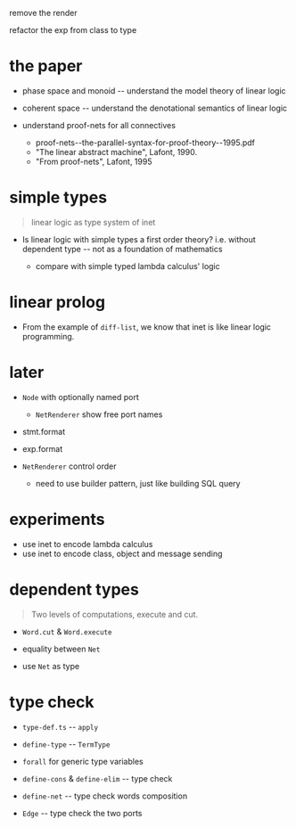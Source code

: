remove the render

refactor the exp from class to type

# the paper

- phase space and monoid -- understand the model theory of linear logic

- coherent space -- understand the denotational semantics of linear logic

- understand proof-nets for all connectives

  - proof-nets--the-parallel-syntax-for-proof-theory--1995.pdf
  - "The linear abstract machine", Lafont, 1990.
  - "From proof-nets", Lafont, 1995

# simple types

> linear logic as type system of inet

- Is linear logic with simple types a first order theory?
  i.e. without dependent type -- not as a foundation of mathematics

  - compare with simple typed lambda calculus' logic

# linear prolog

- From the example of `diff-list`,
  we know that inet is like linear logic programming.

# later

- `Node` with optionally named port

  - `NetRenderer` show free port names

- stmt.format
- exp.format

- `NetRenderer` control order

  - need to use builder pattern, just like building SQL query

# experiments

- use inet to encode lambda calculus
- use inet to encode class, object and message sending

# dependent types

> Two levels of computations, execute and cut.

- `Word.cut` & `Word.execute`

- equality between `Net`
- use `Net` as type

# type check

- `type-def.ts` -- `apply`

- `define-type` -- `TermType`

- `forall` for generic type variables

- `define-cons` & `define-elim` -- type check
- `define-net` -- type check words composition

- `Edge` -- type check the two ports
